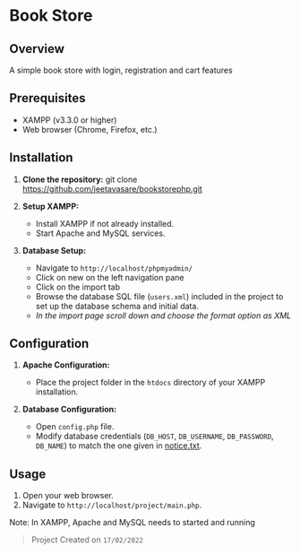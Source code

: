 # Book Store

## Overview
A simple book store with login, registration and cart features

## Prerequisites
- XAMPP (v3.3.0 or higher)
- Web browser (Chrome, Firefox, etc.)

## Installation
1. **Clone the repository:**
git clone https://github.com/jeetavasare/bookstorephp.git

2. **Setup XAMPP:**
    - Install XAMPP if not already installed.
    - Start Apache and MySQL services.

3. **Database Setup:**
    - Navigate to `http://localhost/phpmyadmin/`
    - Click on new on the left navigation pane
    - Click on the import tab
    - Browse the database SQL file (`users.xml`) included in the project to set up the database schema and initial data.
    - *In the import page scroll down and choose the format option as XML*

## Configuration
1. **Apache Configuration:**
    - Place the project folder in the `htdocs` directory of your XAMPP installation.

2. **Database Configuration:**
    - Open `config.php` file.
    - Modify database credentials (`DB_HOST`, `DB_USERNAME`, `DB_PASSWORD`, `DB_NAME`) to match the one given in [notice.txt](project/notice.txt).

## Usage
1. Open your web browser.
2. Navigate to `http://localhost/project/main.php`.


Note: In XAMPP, Apache and MySQL needs to started and running

> Project Created on `17/02/2022`
